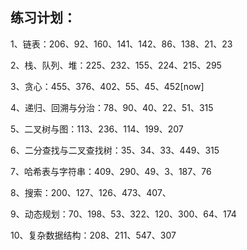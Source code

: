 ## 练习计划：

1、链表：206、92、160、141、142、86、138、21、23

2、栈、队列、堆：225、232、155、224、215、295

3、贪心：455、376、402、55、45、452[now]

4、递归、回溯与分治：78、90、40、22、51、315

5、二叉树与图：113、236、114、199、207

6、二分查找与二叉查找树：35、34、33、449、315

7、哈希表与字符串：409、290、49、3、187、76

8、搜索：200、127、126、473、407、

9、动态规划：70、198、53、322、120、300、64、174

10、复杂数据结构：208、211、547、307
